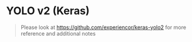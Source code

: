 # YOLO v2 (Keras)

> Please look at https://github.com/experiencor/keras-yolo2 for more reference and additional notes